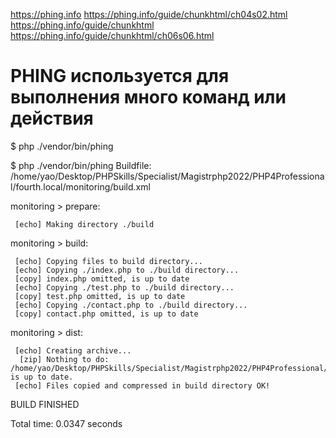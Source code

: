 https://phing.info
https://phing.info/guide/chunkhtml/ch04s02.html
https://phing.info/guide/chunkhtml
https://phing.info/guide/chunkhtml/ch06s06.html

# PHING используется для выполнения много команд или действия

$ php ./vendor/bin/phing

$ php ./vendor/bin/phing
Buildfile: /home/yao/Desktop/PHPSkills/Specialist/Magistrphp2022/PHP4Professional/fourth.local/monitoring/build.xml

monitoring > prepare:

     [echo] Making directory ./build

monitoring > build:

     [echo] Copying files to build directory...
     [echo] Copying ./index.php to ./build directory...
     [copy] index.php omitted, is up to date
     [echo] Copying ./test.php to ./build directory...
     [copy] test.php omitted, is up to date
     [echo] Copying ./contact.php to ./build directory...
     [copy] contact.php omitted, is up to date

monitoring > dist:

     [echo] Creating archive...
      [zip] Nothing to do: /home/yao/Desktop/PHPSkills/Specialist/Magistrphp2022/PHP4Professional/fourth.local/monitoring/build/build.zip is up to date.
     [echo] Files copied and compressed in build directory OK!

BUILD FINISHED

Total time: 0.0347 seconds

